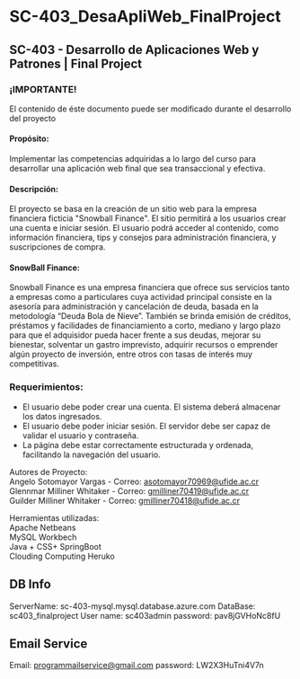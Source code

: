 # SC-403_DesaApliWeb_FinalProject
## SC-403 - Desarrollo de Aplicaciones Web y Patrones | Final Project

### ¡IMPORTANTE!
<p>El contenido de éste documento puede ser modificado durante el desarrollo del proyecto</p>

#### Propósito:
<p>Implementar las competencias adquiridas a lo largo del curso para desarrollar una aplicación web final que sea transaccional y efectiva.</p> 

#### Descripción:
<p>El proyecto se basa en la creación de un sitio web para la empresa financiera ficticia "Snowball Finance". El sitio permitirá a los usuarios crear una cuenta e iniciar
sesión. El usuario podrá acceder al contenido, como información financiera, tips y consejos para administración financiera, y suscripciones de compra.</p>

#### SnowBall Finance:
<p>Snowball Finance es una empresa financiera que ofrece sus servicios tanto a empresas como a particulares cuya actividad principal consiste en la asesoría para administración y cancelación de deuda, basada en la metodología “Deuda Bola de Nieve”. También se brinda emisión de créditos, préstamos y facilidades de financiamiento a corto, mediano y largo plazo para que el adquisidor pueda hacer frente a sus deudas, mejorar su bienestar, solventar un gastro imprevisto, adquirir recursos o emprender algún proyecto de inversión, entre otros con tasas de interés muy competitivas.</p>

### Requerimientos: 
<ul>
<li>El usuario debe poder crear una cuenta. El sistema deberá almacenar los datos ingresados.</li>
<li>El usuario debe poder iniciar sesión. El servidor debe ser capaz de validar el usuario y contraseña.</li>
<li>La página debe estar correctamente estructurada y ordenada, facilitando la navegación del usuario.</li>
</ul>

Autores de Proyecto:<br>
Angelo Sotomayor Vargas - Correo: asotomayor70969@ufide.ac.cr<br>
Glennmar Milliner Whitaker - Correo: gmilliner70419@ufide.ac.cr<br>
Guilder Milliner Whitaker - Correo: gmilliner70418@ufide.ac.cr<br>

Herramientas utilizadas:<br>
Apache Netbeans<br>
MySQL Workbech<br>
Java + CSS+ SpringBoot<br>
Clouding Computing Heruko<br>

## DB Info

ServerName: sc-403-mysql.mysql.database.azure.com DataBase: sc403_finalproject User name: sc403admin password:
pav8jGVHoNc8fU

## Email Service

Email: programmailservice@gmail.com password: LW2X3HuTni4V7n
